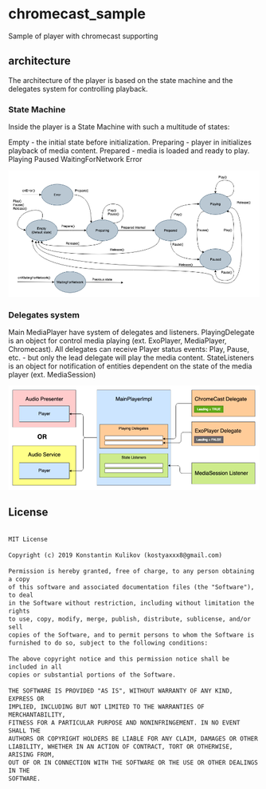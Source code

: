 # chromecast_sample
Sample of player with chromecast supporting

## architecture
The architecture of the player is based on the state machine and the delegates system for controlling playback.

### State Machine
Inside the player is a State Machine with such a multitude of states:

Empty - the initial state before initialization.
Preparing - player in initializes playback of media content.
Prepared - media is loaded and ready to play.
Playing
Paused
WaitingForNetwork
Error

<img src="/docs/images/PlayerStates.png">

### Delegates system
Main MediaPlayer have system of delegates and listeners. 
PlayingDelegate is an object for control media playing (ext. ExoPlayer, MediaPlayer, Chromecast). All delegates can receive Player status events: Play, Pause, etc. - but only the lead delegate will play the media content.
StateListeners is an object for notification of entities dependent on the state of the media player (ext. MediaSession)

<img src="/docs/images/PlayerArchitecture.png">



## License

```

MIT License

Copyright (c) 2019 Konstantin Kulikov (kostyaxxx8@gmail.com)

Permission is hereby granted, free of charge, to any person obtaining a copy
of this software and associated documentation files (the "Software"), to deal
in the Software without restriction, including without limitation the rights
to use, copy, modify, merge, publish, distribute, sublicense, and/or sell
copies of the Software, and to permit persons to whom the Software is
furnished to do so, subject to the following conditions:

The above copyright notice and this permission notice shall be included in all
copies or substantial portions of the Software.

THE SOFTWARE IS PROVIDED "AS IS", WITHOUT WARRANTY OF ANY KIND, EXPRESS OR
IMPLIED, INCLUDING BUT NOT LIMITED TO THE WARRANTIES OF MERCHANTABILITY,
FITNESS FOR A PARTICULAR PURPOSE AND NONINFRINGEMENT. IN NO EVENT SHALL THE
AUTHORS OR COPYRIGHT HOLDERS BE LIABLE FOR ANY CLAIM, DAMAGES OR OTHER
LIABILITY, WHETHER IN AN ACTION OF CONTRACT, TORT OR OTHERWISE, ARISING FROM,
OUT OF OR IN CONNECTION WITH THE SOFTWARE OR THE USE OR OTHER DEALINGS IN THE
SOFTWARE.
```